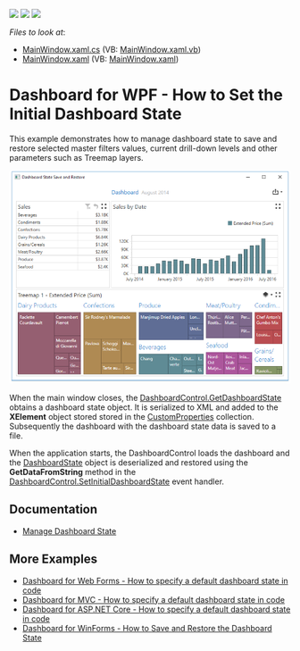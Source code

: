 <!-- default badges list -->
![](https://img.shields.io/endpoint?url=https://codecentral.devexpress.com/api/v1/VersionRange/145011512/21.1.5%2B)
[![](https://img.shields.io/badge/Open_in_DevExpress_Support_Center-FF7200?style=flat-square&logo=DevExpress&logoColor=white)](https://supportcenter.devexpress.com/ticket/details/T830540)
[![](https://img.shields.io/badge/📖_How_to_use_DevExpress_Examples-e9f6fc?style=flat-square)](https://docs.devexpress.com/GeneralInformation/403183)
<!-- default badges end -->
<!-- default file list -->
*Files to look at*:

* [MainWindow.xaml.cs](./CS/WpfDashboard_DashboardState/MainWindow.xaml.cs) (VB: [MainWindow.xaml.vb](./VB/WpfDashboard_DashboardState/MainWindow.xaml.vb))
* [MainWindow.xaml](./CS/WpfDashboard_DashboardState/MainWindow.xaml) (VB: [MainWindow.xaml](./VB/WpfDashboard_DashboardState/MainWindow.xaml))
<!-- default file list end -->

# Dashboard for WPF - How to Set the Initial Dashboard State

This example demonstrates how to manage dashboard state to save and restore selected master filters values, current drill-down levels and other parameters such as Treemap layers.

![](./images/wpf-dashboard-set-initial-state.png)

When the main window closes, the [DashboardControl.GetDashboardState](https://docs.devexpress.com/Dashboard/DevExpress.DashboardWpf.DashboardControl.GetDashboardState) obtains a dashboard state object. It is serialized to XML and added to the **XElement** object stored  stored in the [CustomProperties](https://docs.devexpress.com/Dashboard/DevExpress.DashboardCommon.Dashboard.CustomProperties) collection. Subsequently the dashboard with the dashboard state data is saved to a file.

When the application starts, the DashboardControl loads the dashboard and the [DashboardState](https://docs.devexpress.com/Dashboard/DevExpress.DashboardCommon.DashboardState) object is deserialized and restored using the **GetDataFromString** method in the [DashboardControl.SetInitialDashboardState](https://docs.devexpress.com/Dashboard/DevExpress.DashboardWpf.DashboardControl.SetInitialDashboardState) event handler.

## Documentation

- [Manage Dashboard State](https://docs.devexpress.com/Dashboard/400144/wpf-viewer/manage-dashboard-state)

## More Examples

* [Dashboard for Web Forms - How to specify a default dashboard state in code](https://github.com/DevExpress-Examples/aspxdashboard-how-to-specify-a-default-dashboard-state-in-code-t513681)
* [Dashboard for MVC - How to specify a default dashboard state in code](https://github.com/DevExpress-Examples/aspnet-mvc-dashboard-how-to-specify-a-default-dashboard-state-in-code-t586607)
* [Dashboard for ASP.NET Core - How to specify a default dashboard state in code](https://github.com/DevExpress-Examples/aspnet-core-dashboard-control-how-to-specify-a-default-dashboard-state-in-code-t607138)
* [Dashboard for WinForms - How to Save and Restore the Dashboard State](https://github.com/DevExpress-Examples/winforms-dashboard-save-restore-dashboard-state)
